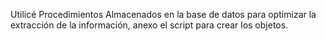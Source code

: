Utilicé Procedimientos Almacenados en la base de datos para optimizar la extracción de la información, anexo el script para crear los objetos.
